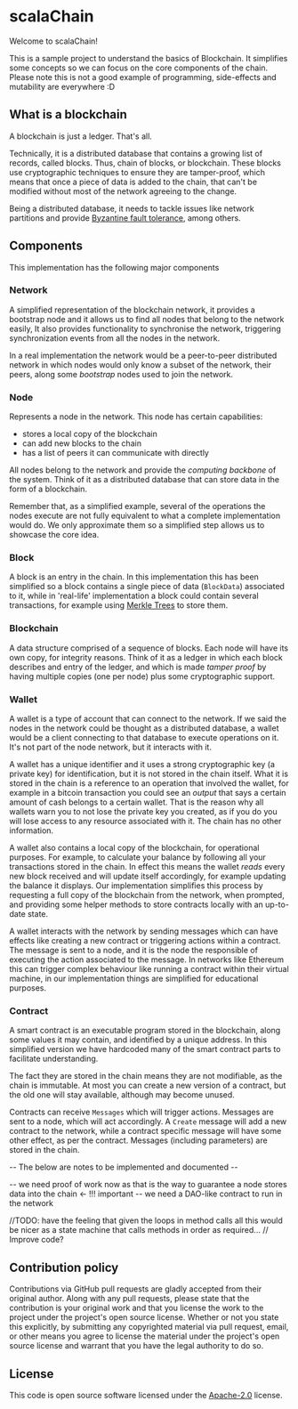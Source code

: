 # scalaChain #

Welcome to scalaChain!

This is a sample project to understand the basics of Blockchain. It simplifies some concepts so we can focus on the core components of the chain. Please note this is not a good example of programming, side-effects and mutability are everywhere :D  


## What is a blockchain

A blockchain is just a ledger. That's all. 

Technically, it is a distributed database that contains a growing list of records, called blocks. Thus, chain of blocks, or blockchain. 
These blocks use cryptographic techniques to ensure they are tamper-proof, which means that once a piece of data is added to the chain, that 
can't be modified without most of the network agreeing to the change.

Being a distributed database, it needs to tackle issues like network partitions and provide [Byzantine fault tolerance](https://en.wikipedia.org/wiki/Byzantine_fault_tolerance),
among others.  

## Components

This implementation has the following major components

### Network

A simplified representation of the blockchain network, it provides a bootstrap node and it allows us to find all nodes that belong to the network easily, It also
provides functionality to synchronise the network, triggering synchronization events from all the nodes in the network.

In a real implementation the network would be a peer-to-peer distributed network in which nodes would only know a subset of the network, their peers, along some *bootstrap* nodes
used to join the network.

### Node

Represents a node in the network. This node has certain capabilities:

* stores a local copy of the blockchain
* can add new blocks to the chain
* has a list of peers it can communicate with directly

All nodes belong to the network and provide the *computing backbone* of the system. Think of it as a distributed database that can store data in the form of a blockchain.
 
Remember that, as a simplified example, several of the operations the nodes execute are not fully equivalent to what a complete implementation would do. 
We only approximate them so a simplified step allows us to showcase the core idea. 

### Block

A block is an entry in the chain. In this implementation this has been simplified so a block contains a single piece of data (`BlockData`) associated to it, while
in 'real-life' implementation a block could contain several transactions, for example using [Merkle Trees](https://en.wikipedia.org/wiki/Merkle_tree) to store them. 

### Blockchain

A data structure comprised of a sequence of blocks. Each node will have its own copy, for integrity reasons. Think of it as a ledger in which each block describes
and entry of the ledger, and which is made *tamper proof* by having multiple copies (one per node) plus some cryptographic support.

### Wallet

A wallet is a type of account that can connect to the network. If we said the nodes in the network could be thought as a distributed database, a wallet would be a client connecting to that database to execute operations on it. It's not part of the node network, but it interacts with it. 

A wallet has a unique identifier and it uses a strong cryptographic key (a private key) for identification, but it is not stored in the chain itself. What it is stored in the chain is a reference to an operation that involved the wallet, for example in a bitcoin transaction you could see an *output* that says a certain amount of cash belongs to a certain wallet. That is the reason why all wallets warn you to not lose the private key you created, as if you do you will lose access to any resource associated with it. The chain has no other information.

A wallet also contains a local copy of the blockchain, for operational purposes. For example, to calculate your balance by following all your transactions stored in the chain. In effect this means the wallet *reads* every new block received and will update itself accordingly, for example updating the balance it displays. Our implementation simplifies this process by requesting a full copy of the blockchain from the network, when prompted, and providing some helper methods to store contracts locally with an up-to-date state.

A wallet interacts with the network by sending messages which can have effects like creating a new contract or triggering actions within a contract. The message is sent to a node, and it is the node the responsible of executing the action associated to the message. In networks like Ethereum this can trigger complex behaviour like running a contract within their virtual machine, in our implementation things are simplified for educational purposes.

### Contract

A smart contract is an executable program stored in the blockchain, along some values it may contain, and identified by a unique address. In this simplified version we have hardcoded many of the smart
contract parts to facilitate understanding. 

The fact they are stored in the chain means they are not modifiable, as the chain is immutable. At most you can create a new version of a contract, but the old one will stay
available, although may become unused. 

Contracts can receive `Messages` which will trigger actions. Messages are sent to a node, which will act accordingly. A `Create` message will add a new contract to the network,
while a contract specific message will have some other effect, as per the contract. Messages (including parameters) are stored in the chain. 



-- The below are notes to be implemented and documented --

-- we need proof of work now as that is the way to guarantee a node stores data into the chain <- !!! important
-- we need a DAO-like contract to run in the network


//TODO: have the feeling that given the loops in method calls all this would be nicer as a state machine that calls methods in order as required...
// Improve code?


## Contribution policy ##

Contributions via GitHub pull requests are gladly accepted from their original author. Along with
any pull requests, please state that the contribution is your original work and that you license
the work to the project under the project's open source license. Whether or not you state this
explicitly, by submitting any copyrighted material via pull request, email, or other means you
agree to license the material under the project's open source license and warrant that you have the
legal authority to do so.

## License ##

This code is open source software licensed under the
[Apache-2.0](http://www.apache.org/licenses/LICENSE-2.0) license.
